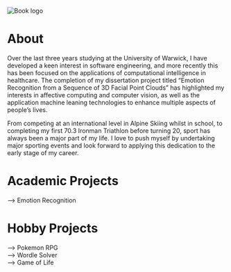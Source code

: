 ![Book logo](./assets/images/Profile_Pic.png)</br  >

# About
Over the last three years studying at the University of Warwick, I have developed a keen interest in software engineering, and more recently this has been focused on the applications of computational intelligence in healthcare. The completion of my dissertation project titled “Emotion Recognition from a Sequence of 3D Facial Point Clouds” has highlighted my interests in affective computing and computer vision, as well as the application machine leaning technologies to enhance multiple aspects of people’s lives.

From competing at an international level in Alpine Skiing whilst in school, to completing my first 70.3 Ironman Triathlon before turning 20, sport has always been a major part of my life. I love to push myself by undertaking major sporting events and look forward to applying this dedication to the early stage of my career. 

# Academic Projects
--> Emotion Recognition

# Hobby Projects
--> Pokemon RPG <br />
--> Wordle Solver <br />
--> Game of Life

